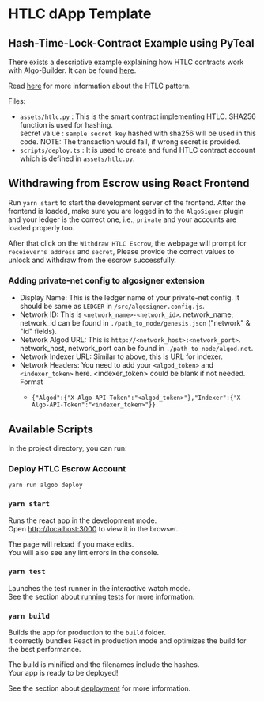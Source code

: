 # HTLC dApp Template

## Hash-Time-Lock-Contract Example using PyTeal

There exists a descriptive example explaining how HTLC contracts work with Algo-Builder. It can be found [here](https://github.com/scale-it/algo-builder/tree/master/examples/htlc-pyteal-ts).

Read [here](https://en.bitcoin.it/wiki/Hash_Time_Locked_Contracts) for more information about the HTLC pattern.

Files:

* `assets/htlc.py` : This is the smart contract implementing HTLC. SHA256 function is used for hashing. <br />
        secret value : `sample secret key` hashed with sha256 will be used in this code.
        NOTE: The transaction would fail, if wrong secret is provided.
* `scripts/deploy.ts` : It is used to create and fund HTLC contract account which is defined in `assets/htlc.py`.


## Withdrawing from Escrow using React Frontend

Run `yarn start` to start the development server of the frontend. After the frontend is loaded, make sure you are logged in to the `AlgoSigner` plugin and your ledger is the correct one, i.e., `private` and your accounts are loaded properly too.

After that click on the `Withdraw HTLC Escrow`, the webpage will prompt for `receiever's address` and `secret`, Please provide the correct values to unlock and withdraw from the escrow successfully.


### Adding private-net config to algosigner extension

- Display Name: This is the ledger name of your private-net config. It should be same as `LEDGER` in `/src/algosigner.config.js`.
- Network ID: This is `<network_name>-<network_id>`. network_name, network_id can be found in `./path_to_node/genesis.json` ("network" & "id" fields).
- Network Algod URL: This is `http://<network_host>:<network_port>`. network_host, network_port can be found in `./path_to_node/algod.net`.
- Network Indexer URL: Similar to above, this is URL for indexer.
- Network Headers: You need to add your `<algod_token>` and `<indexer_token>` here. <indexer_token> could be blank if not needed. Format
  - ```
    {"Algod":{"X-Algo-API-Token":"<algod_token>"},"Indexer":{"X-Algo-API-Token":"<indexer_token>"}}
    ```

## Available Scripts

In the project directory, you can run:

### Deploy HTLC Escrow Account

```
yarn run algob deploy
```

### `yarn start`

Runs the react app in the development mode.\
Open [http://localhost:3000](http://localhost:3000) to view it in the browser.

The page will reload if you make edits.\
You will also see any lint errors in the console.

### `yarn test`

Launches the test runner in the interactive watch mode.\
See the section about [running tests](https://facebook.github.io/create-react-app/docs/running-tests) for more information.

### `yarn build`

Builds the app for production to the `build` folder.\
It correctly bundles React in production mode and optimizes the build for the best performance.

The build is minified and the filenames include the hashes.\
Your app is ready to be deployed!

See the section about [deployment](https://facebook.github.io/create-react-app/docs/deployment) for more information.
